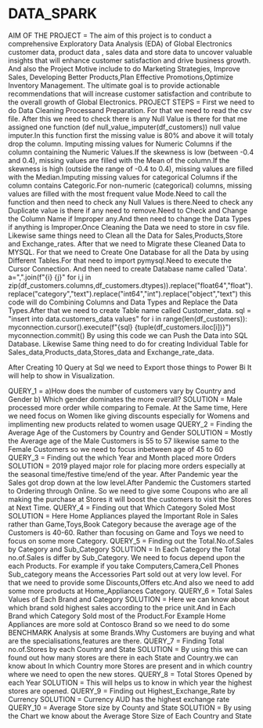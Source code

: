 # DATA_SPARK
AIM OF THE PROJECT =
The aim of this project is to conduct a comprehensive Exploratory Data Analysis (EDA) of Global Electronics customer data, product data , sales data and store data to uncover valuable insights that will enhance customer satisfaction and drive business growth. And also the Project Motive include to do Marketing Strategies, Improve Sales, Developing Better Products,Plan Effective Promotions,Optimize Inventory Management. The ultimate goal is to provide actionable recommendations that will increase customer satisfaction and contribute to the overall growth of Global Electronics.
PROJECT STEPS = 
First we need to do Data Cleaning  Processand Preparation. For that we need to read the csv file. After this we need to check there is any Null Value is there for that me assigned one function (def null_value_imputer(df_customers)) null value imputer.In this function first the missing value is 80% and above it will totaly drop the column. Imputing missing values for Numeric Columns if the column containing the Numeric Values.If the skewness is low (between -0.4 and 0.4), missing values are filled with the Mean of the column.If the skewness is high (outside the range of -0.4 to 0.4), missing values are filled with the Median.Imputing missing values for categorical Columns if the column contains Categoric.For non-numeric (categorical) columns, missing values are filled with the most frequent value Mode.Need to call the function and then need to check any Null Values is there.Need to check any Duplicate value is there if any need to remove.Need to Check and Change the Column Name if Improper any.And then need to change the Data Types if anything is Improper.Once Cleaning the Data we need to store in csv file. 
Likewise same things need to Clean all the Data for Sales,Products,Store and Exchange_rates.
After that we need to Migrate these Cleaned Data to MYSQL.
For that we need to Create One Database for all the Data by using Different Tables.For that need to import pymysql.Need to execute the Cursor Connection. And then need to create Database name called 'Data'.
a=",".join(f"{i} {j}"
for i,j in zip(df_customers.columns,df_customers.dtypes)).replace("float64","float").replace("category","text").replace("int64","int").replace("object","text")  this code will do Combining Columns and Data Types and Replace the Data Types.After that we need to create Table name called Customer_data. sql = "insert into data.customers_data values"
for i in range(len(df_customers)):
    myconnection.cursor().execute(f"{sql} {tuple(df_customers.iloc[i])}")
    myconnection.commit() 
By using this code we can Push the Data into SQL Database. Likewise Same thing need to do for creating Individual Table for Sales_data,Products_data,Stores_data and Exchange_rate_data.

After Creating 10 Query at Sql we need to Export those things to Power Bi It will help to show in Visualization.

QUERY_1 = a)How does the number of customers vary by Country and Gender b) Which gender dominates the more overall?
SOLUTION = Male processed more order while comparing to Female. At the Same time, Here we need focus on Women like giving discounts especially for Womens and implimenting new products related to women usage
QUERY_2 = Finding the Average Age of the Customers by Country and Gender
SOLUTION = Mostly the Average age of the Male Customers is 55 to 57 likewise same to the Female Customers so we need to focus inbetween age of 45 to 60
QUERY_3 = Finding out the which Year and Month placed more Orders
SOLUTION = 2019 played major role for placing more orders especially at the seasonal time/festive time/end of the year. After Pandemic year the Sales got drop down at the low level.After Pandemic the Customers started to Ordering through Online. So we need to give some Coupons who are all making the purchase at Stores it will boost the customers to visit the Stores at Next Time.
QUERY_4 = Finding out that Which Category Soled Most
SOLUTION = Here Home Appliances played the Important Role in Sales rather than Game,Toys,Book Category because the average age of the Customers is 40-60. Rather than focusing on Game and Toys we need to focus on some more Category.
QUERY_5 = Finding out the Total.No.of.Sales by Category and Sub_Category
SOLUTION = In Each Category the Total no.of.Sales is differ by Sub_Category. We need to focus depend upon the each Products. For example if you take Computers,Camera,Cell Phones Sub_category means the Accessories Part sold out at very low level. For that we need to provide some Discounts,Offers etc.And also we need to add some more products at Home_Appliances Category.
QUERY_6 = Total Sales Values of Each Brand and Category
SOLUTION = Here we can know about which brand sold highest sales according to the price unit.And in Each Brand which Category Sold most of the Product.For Example Home Appliances are more sold at Contosco Brand so we need to do some BENCHMARK Analysis at some Brands.Why Customers are buying and what are the specialisations,features are there.
QUERY_7 = Finding Total no.of.Stores by each Country and State
SOLUTION = By using this we can found out how many stores are there in each State and Country.we can know about In which Country more Stores are present and in which country where we need to open the new stores.
QUERY_8 = Total Stores Opened by each Year
SOLUTION = This will helps us to know in which year the highest stores are opened.
QUERY_9 = Finding out Highest_Exchange_Rate by Currency
SOLUTION = Currency AUD has the highest exchange rate
QUERY_10 = Average Store size by County and State 
SOLUTION = By using the Chart we know about the Average Store Size of Each Country and State



